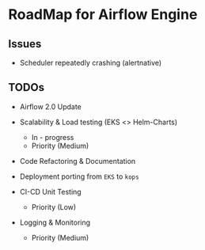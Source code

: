 #  RoadMap for Airflow Engine


## Issues
*   Scheduler repeatedly crashing (alertnative) 


## TODOs
*   Airflow 2.0 Update

*   Scalability & Load testing (EKS <> Helm-Charts)
    *   In - progress
    *   Priority (Medium)
    
*   Code Refactoring & Documentation

*   Deployment porting from `EKS` to `kops`

*   CI-CD Unit Testing
    *   Priority (Low)
    
*   Logging & Monitoring
    *   Priority (Medium)
